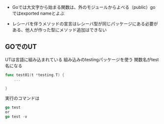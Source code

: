 * Goでは大文字から始まる関数は、外のモジュールからよべる（public）go ではexported nameとよぶ

* レシーバを伴うメソッドの宣言はレシーバ型が同じパッケージにある必要がある、他人が作った型にメソッド追加はできない

## GOでのUT
UTは言語に組み込まれている
組み込みのtestingパッケージを使う
関数名がtest名になる
```go
func test01(t *testing.T) {
    ...

}
```
実行のコマンドは
```go
go test
or 
go test -v 

```
